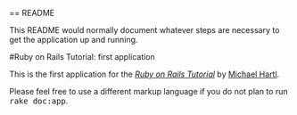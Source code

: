 == README

This README would normally document whatever steps are necessary to get the
application up and running.

#Ruby on Rails Tutorial: first application

This is the first application for the
[*Ruby on Rails Tutorial*](http://railstutorial.org/)
by [Michael Hartl](http://michaelhartl.com/).
 


Please feel free to use a different markup language if you do not plan to run
<tt>rake doc:app</tt>.
